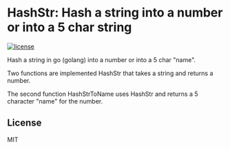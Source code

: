 # HashStr: Hash a string into a number or into a 5 char string

 [![license](http://img.shields.io/badge/license-MIT-red.svg?style=flat)](https://raw.githubusercontent.com/pschlump/Go-FTL/master/LICENSE)

Hash a string in go (golang) into a number or into a 5 char "name".

Two functions are implemented HashStr that takes a string and returns a number.

The second function HashStrToName uses HashStr and returns a 5 character "name" for the number.

## License

MIT

